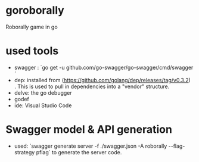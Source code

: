 # goroborally
Roborally game in go

# used tools
* swagger : ´go get -u github.com/go-swagger/go-swagger/cmd/swagger´
* dep: installed from (https://github.com/golang/dep/releases/tag/v0.3.2) . This is used to pull in dependencies into a "vendor" structure. 
* delve: the go debugger
* godef
* ide: Visual Studio Code


# Swagger model & API generation
* used: ´swagger generate server -f ./swagger.json -A roborally --flag-strategy pflag´ to generate the server code. 